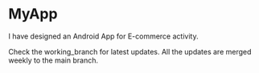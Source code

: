 # MyApp
I have designed an Android App for E-commerce activity.

Check the working_branch for latest updates. 
All the updates are merged weekly to the main branch.
